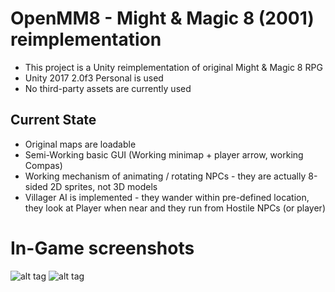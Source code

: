 # OpenMM8 - Might & Magic 8 (2001) reimplementation

 - This project is a Unity reimplementation of original Might & Magic 8 RPG
 - Unity 2017 2.0f3 Personal is used
 - No third-party assets are currently used
## Current State
 - Original maps are loadable
 - Semi-Working basic GUI (Working minimap + player arrow, working Compas)
 - Working mechanism of animating / rotating NPCs - they are actually 8-sided 2D sprites, not 3D models
 - Villager AI is implemented - they wander within pre-defined location, they look at Player when near and they run from Hostile NPCs (or player)

# In-Game screenshots
![alt tag](https://s9.postimg.cc/utmjrnrwv/screenshot_50.png)
![alt tag](https://s9.postimg.cc/6eix450bj/screenshot_51.png)